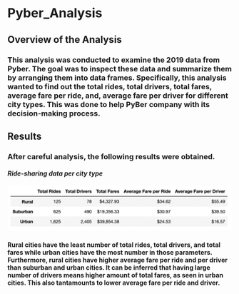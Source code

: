 # **Pyber_Analysis**

## **Overview of the Analysis**

### This analysis was conducted to examine the 2019 data from Pyber. The goal  was to inspect these data and summarize them by arranging them into data frames. Specifically, this analysis wanted to find out the total rides, total drivers, total fares, average fare per ride, and, average fare per driver for different city types. This was done to help PyBer company with its decision-making process.

## **Results**

### After careful analysis, the following results were obtained.
#### *Ride-sharing data per city type*
![This is an image](/Resources/ride-sharing_data.png)

#### Rural cities have the least number of total rides, total drivers, and total fares while urban cities have the most number in those parameters. Furthermore, rural cities have higher average fare per ride and per driver than suburban and urban cities. It can be inferred that having large number of drivers means higher amount of total fares, as seen in urban cities. This also tantamounts to lower average fare per ride and driver. 
